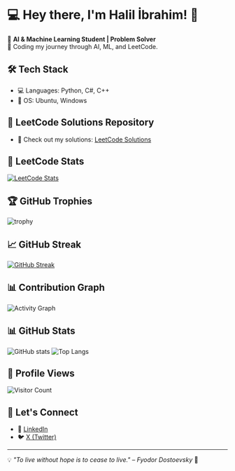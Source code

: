 # 💻 Hey there, I'm Halil İbrahim! 👋

🚀 **AI & Machine Learning Student | Problem Solver**  
📍 Coding my journey through AI, ML, and LeetCode.

## 🛠️ Tech Stack
- 💻 Languages: Python, C#, C++
- 💾 OS: Ubuntu, Windows

## 🚀 LeetCode Solutions Repository
- 🧩 Check out my solutions: [LeetCode Solutions](https://github.com/EXPERT2007/leetcode-solutions)

## 🧩 LeetCode Stats
[![LeetCode Stats](https://leetcard.jacoblin.cool/expert07?theme=dark&ext=contest)](https://leetcode.com/u/expert07/)

## 🏆 GitHub Trophies
![trophy](https://github-profile-trophy.vercel.app/?username=EXPERT2007&theme=radical&margin-w=15&margin-h=15)

## 📈 GitHub Streak  
[![GitHub Streak](https://streak-stats.demolab.com/?user=EXPERT2007&theme=radical&hide_border=true)](https://git.io/streak-stats)

## 📊 Contribution Graph
![Activity Graph](https://github-readme-activity-graph.vercel.app/graph?username=EXPERT2007&theme=radical)

## 📊 GitHub Stats
![GitHub stats](https://github-readme-stats.vercel.app/api?username=EXPERT2007&show_icons=true&theme=radical)
![Top Langs](https://github-readme-stats.vercel.app/api/top-langs/?username=EXPERT2007&layout=compact&theme=radical)

## 👀 Profile Views
![Visitor Count](https://komarev.com/ghpvc/?username=EXPERT2007&color=blue&style=flat-square)

## 🤝 Let's Connect
- 💼 [LinkedIn](https://www.linkedin.com/in/halil-ibrahim-kutmur-bb7122332/)
- 🐦 [X (Twitter)](https://x.com/HalilKutmur2007)

---
💡 *"To live without hope is to cease to live." – Fyodor Dostoevsky* 🌟
